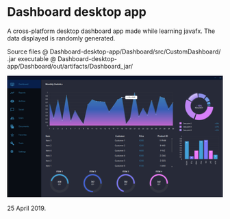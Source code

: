 # Dashboard desktop app

A cross-platform desktop dashboard app made while learning javafx. The data displayed is randomly generated.

Source files @ Dashboard-desktop-app/Dashboard/src/CustomDashboard/ \
.jar executable @ Dashboard-desktop-app/Dashboard/out/artifacts/Dashboard_jar/

![](Dashboard/DashboardPreview/DashboardImage.png)

25 April 2019.
